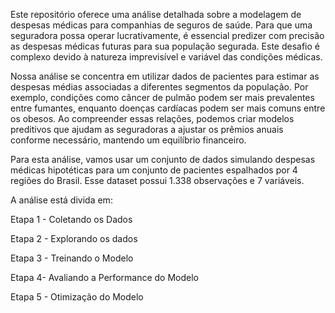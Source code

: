 Este repositório oferece uma análise detalhada sobre a modelagem de despesas médicas para companhias de seguros de saúde. Para que uma seguradora possa operar lucrativamente, é essencial predizer com precisão as despesas médicas futuras para sua população segurada. Este desafio é complexo devido à natureza imprevisível e variável das condições médicas.

Nossa análise se concentra em utilizar dados de pacientes para estimar as despesas médias associadas a diferentes segmentos da população. Por exemplo, condições como câncer de pulmão podem ser mais prevalentes entre fumantes, enquanto doenças cardíacas podem ser mais comuns entre os obesos. Ao compreender essas relações, podemos criar modelos preditivos que ajudam as seguradoras a ajustar os prêmios anuais conforme necessário, mantendo um equilíbrio financeiro.

Para  esta  análise,  vamos  usar  um  conjunto  de  dados  simulando  despesas  médicas  hipotéticas  para  um  conjunto 
de  pacientes  espalhados  por  4  regiões  do  Brasil.   Esse  dataset  possui  1.338  observações  e  7  variáveis.

A análise está divida em:

Etapa 1 - Coletando os Dados

Etapa 2 - Explorando os dados

Etapa 3 - Treinando o Modelo

Etapa 4- Avaliando a Performance do Modelo

Etapa 5 - Otimização do Modelo


